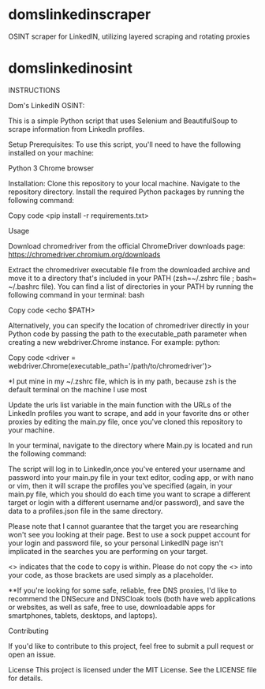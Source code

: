 # domslinkedinscraper
OSINT scraper for LinkedIN, utilizing layered scraping and rotating proxies

# domslinkedinosint

INSTRUCTIONS

Dom's LinkedIN OSINT:

This is a simple Python script that uses Selenium and BeautifulSoup to scrape information from LinkedIn profiles.

Setup
Prerequisites:
To use this script, you'll need to have the following installed on your machine:

Python 3
Chrome browser

Installation:
Clone this repository to your local machine.
Navigate to the repository directory.
Install the required Python packages by running the following command:

Copy code
<pip install -r requirements.txt>
  
Usage

Download chromedriver from the official ChromeDriver downloads page: 
https://chromedriver.chromium.org/downloads

Extract the chromedriver executable file from the downloaded archive and move it to a directory that's included in your PATH (zsh=~/.zshrc file ; bash= ~/.bashrc file). You can find a list of directories in your PATH by running the following command in your terminal:
bash
  
Copy code
<echo $PATH>

Alternatively, you can specify the location of chromedriver directly in your Python code by passing the path to the executable_path parameter when creating a new webdriver.Chrome instance. For example:
python:
  
Copy code
<driver = webdriver.Chrome(executable_path='/path/to/chromedriver')>
  
  *I put mine in my ~/.zshrc file, which is in my path, because zsh is the default terminal on the machine I use most


Update the urls list variable in the main function with the URLs of the LinkedIn profiles you want to scrape, and add in your favorite dns or other proxies by editing the main.py file, once you've cloned this repository to your machine.

In your terminal, navigate to the directory where Main.py is located and run the following command:

<python Main.py>

  
The script will log in to LinkedIn,once you've entered your username and password into your main.py file in your text editor, coding app, or with nano or vim, then it will scrape the profiles you've specified (again, in your main.py file, which you should do each time you want to scrape a different target or login with a different username and/or password), and save the data to a profiles.json file in the same directory.

 Please note that I cannot guarantee that the target you are researching won't see you looking at their page. Best to use a sock puppet account for your login and password file, so your personal LinkedIN page isn't implicated in the searches you are performing on your target.
 
 <> indicates that the code to copy is within. Please do not copy the <> into your code, as those brackets are used simply as a placeholder.
 
 **If you're looking for some safe, reliable, free DNS proxies, I'd like to recommend the DNSecure and DNSCloak tools (both have web applications or websites, as well as safe, free to use, downloadable apps for smartphones, tablets, desktops, and laptops). 
 
Contributing

  If you'd like to contribute to this project, feel free to submit a pull request or open an issue.

License
This project is licensed under the MIT License. See the LICENSE file for details.



